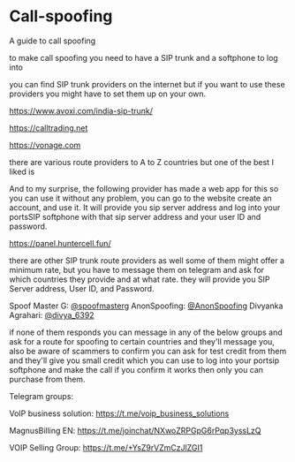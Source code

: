 # Call-spoofing
A guide to call spoofing 

to make call spoofing you need to have a SIP trunk and a softphone to log into 

you can find SIP trunk providers on the internet but if you want to use these providers you might have to set them up on your own.

https://www.avoxi.com/india-sip-trunk/

https://calltrading.net

https://vonage.com

there are various route providers to A to Z countries but one of the best I liked is 

And to my surprise, the following provider has made a web app for this so you can use it without any problem, you can go to the website create an account, and use it.
It will provide you sip server address and log into your portsSIP softphone with that sip server address and your user ID and password.

https://panel.huntercell.fun/ 


there are other SIP trunk route providers as well some of them might offer a minimum rate, but you have to message them on telegram and ask for which countries they provide and at what rate.
they will provide you SIP Server address, User ID, and Password.

Spoof Master G: [@spoofmasterg](https://t.me/spoofmasterg)
AnonSpoofing: [@AnonSpoofing](https://t.me/AnonSpoofing)
Divyanka Agrahari: [@divya_6392](https://t.me/DrSpoofing)


if none of them responds you can message in any of the below groups and ask for a route for spoofing to certain countries and they'll message you, also be aware of scammers to confirm you can ask for test credit from them and they'll give you small credit which you can use to log into your portsip softphone and make the call if you confirm it works then only you can purchase from them. 

Telegram groups: 

VoIP business solution: https://t.me/voip_business_solutions

MagnusBilling EN: https://t.me/joinchat/NXwoZRPGpG6rPqp3yssLzQ

VOIP Selling Group: https://t.me/+YsZ9rVZmCzJlZGI1

